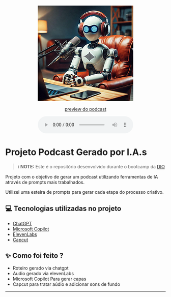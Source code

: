<p align="center">
<a href="output/Podcast_sociedade_dos_devs_editado.mp3">
<img 
    src="./assets/cover.png"
    width="300"
/>
</a>
</p>

<p align="center">
<a href="output/Podcast_sociedade_dos_devs_editado.mp3">
    preview do podcast
</a>
</p>

<div align="center">
    <audio src="output/Podcast_sociedade_dos_devs_editado.mp3" controls title="Podcast editado"></audio>
</div>

# Projeto Podcast Gerado por I.A.s


 > ℹ️ **NOTE:** Este é o repositório desenvolvido durante o bootcamp da [DIO](https://dio.me)

Projeto com o objetivo de gerar um podcast utilizando ferramentas de IA através de prompts mais trabalhados.

Utilizei uma esteira de prompts para gerar cada etapa do processo criativo.

## 💻 Tecnologias utilizadas no projeto

- [ChatGPT](https://chat.openai.com/) 
- [Microsoft Copilot](https://copilot.microsoft.com/)
- [ElevenLabs](https://beta.elevenlabs.io/)
- [Capcut](https://www.capcut.com/pt-br/)

## ✨ Como foi feito ?

- Roteiro gerado via chatgpt
- Audio gerado via elevenLabs
- Microsoft Copilot Para gerar capas
- Capcut para tratar aúdio e adicionar sons de fundo



---
